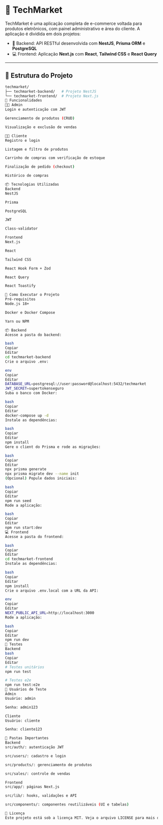 # 🛒 TechMarket

TechMarket é uma aplicação completa de e-commerce voltada para produtos eletrônicos, com painel administrativo e área do cliente. A aplicação é dividida em dois projetos:

- 🔧 Backend: API RESTful desenvolvida com **NestJS**, **Prisma ORM** e **PostgreSQL**
- 💻 Frontend: Aplicação **Next.js** com **React**, **Tailwind CSS** e **React Query**

---

## 📁 Estrutura do Projeto

```bash
techmarket/
├── techmarket-backend/   # Projeto NestJS
└── techmarket-frontend/  # Projeto Next.js
🚀 Funcionalidades
👩‍💻 Admin
Login e autenticação com JWT

Gerenciamento de produtos (CRUD)

Visualização e exclusão de vendas

🧑‍🛍️ Cliente
Registro e login

Listagem e filtro de produtos

Carrinho de compras com verificação de estoque

Finalização de pedido (checkout)

Histórico de compras

📦 Tecnologias Utilizadas
Backend
NestJS

Prisma

PostgreSQL

JWT

Class-validator

Frontend
Next.js

React

Tailwind CSS

React Hook Form + Zod

React Query

React Toastify

🔧 Como Executar o Projeto
Pré-requisitos
Node.js 18+

Docker e Docker Compose

Yarn ou NPM

📦 Backend
Acesse a pasta do backend:

bash
Copiar
Editar
cd techmarket-backend
Crie o arquivo .env:

env
Copiar
Editar
DATABASE_URL=postgresql://user:password@localhost:5432/techmarket
JWT_SECRET=supertokenseguro
Suba o banco com Docker:

bash
Copiar
Editar
docker-compose up -d
Instale as dependências:

bash
Copiar
Editar
npm install
Gere o client do Prisma e rode as migrações:

bash
Copiar
Editar
npx prisma generate
npx prisma migrate dev --name init
(Opcional) Popule dados iniciais:

bash
Copiar
Editar
npm run seed
Rode a aplicação:

bash
Copiar
Editar
npm run start:dev
💻 Frontend
Acesse a pasta do frontend:

bash
Copiar
Editar
cd techmarket-frontend
Instale as dependências:

bash
Copiar
Editar
npm install
Crie o arquivo .env.local com a URL da API:

env
Copiar
Editar
NEXT_PUBLIC_API_URL=http://localhost:3000
Rode a aplicação:

bash
Copiar
Editar
npm run dev
🧪 Testes
Backend
bash
Copiar
Editar
# Testes unitários
npm run test

# Testes e2e
npm run test:e2e
👥 Usuários de Teste
Admin
Usuário: admin

Senha: admin123

Cliente
Usuário: cliente

Senha: cliente123

📂 Pastas Importantes
Backend
src/auth/: autenticação JWT

src/users/: cadastro e login

src/products/: gerenciamento de produtos

src/sales/: controle de vendas

Frontend
src/app/: páginas Next.js

src/lib/: hooks, validações e API

src/components/: componentes reutilizáveis (UI e tabelas)

📄 Licença
Este projeto está sob a licença MIT. Veja o arquivo LICENSE para mais detalhes.



